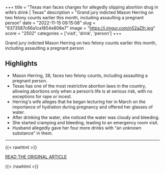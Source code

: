 +++
title = "Texas man faces charges for allegedly slipping abortion drug in wife’s drink | Texas"
description = "Grand jury indicted Mason Herring on two felony counts earlier this month, including assaulting a pregnant person"
date = "2022-11-15 09:15:08"
slug = "6373587c66a1ca1854e808e7"
image = "https://i.imgur.com/n52aZlh.jpg"
score = "2502"
categories = ['visit', 'drink', 'person']
+++

Grand jury indicted Mason Herring on two felony counts earlier this month, including assaulting a pregnant person

## Highlights

- Mason Herring, 38, faces two felony counts, including assaulting a pregnant person.
- Texas has one of the most restrictive abortion laws in the country, allowing abortions only when a person’s life is at serious risk, with no exceptions for rape or incest.
- Herring's wife alleges that he began lecturing her in March on the importance of hydration during pregnancy and offered her glasses of water.
- After drinking the water, she noticed the water was cloudy and bleeding.
- She started cramping and bleeding, leading to an emergency room visit.
- Husband allegedly gave her four more drinks with “an unknown substance” in them.

---

{{< rawhtml >}}
  <p class="article-category">
    <a target="_blank" href="https://www.theguardian.com/us-news/2022/nov/14/texas-mason-herring-abortion-drug-wife-drink-criminal-charges">READ THE ORIGINAL ARTICLE</a>
  </p>
{{< /rawhtml >}}
